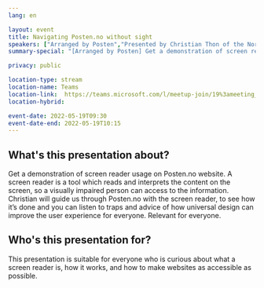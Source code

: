 ```yaml
---
lang: en

layout: event
title: Navigating Posten.no without sight
speakers: ["Arranged by Posten","Presented by Christian Thon of the Norwegian Association for the Blind"]
summary-special: "[Arranged by Posten] Get a demonstration of screen reader usage on the Posten.no website. A screen reader is a tool which reads and interprets the content on the screen so a visually impaired person can access the information. Presented by Christian Thon of the Norwegian Association for the Blind."

privacy: public

location-type: stream
location-name: Teams
location-link:  https://teams.microsoft.com/l/meetup-join/19%3ameeting_ZmYxNTlhODQtNTZhMy00NGYxLWJmNGMtNzJhNjViNTdhMDkx%40thread.v2/0?context=%7b%22Tid%22%3a%22a1ae5425-0bde-496e-8c5a-8a06b0d94277%22%2c%22Oid%22%3a%2236978e6e-eddd-41d4-b020-98e3b6045ce6%22%2c%22IsBroadcastMeeting%22%3atrue%7d&btype=a&role=a
location-hybrid:

event-date: 2022-05-19T09:30
event-date-end: 2022-05-19T10:15
---
```

## What's this presentation about?
Get a demonstration of screen reader usage on Posten.no website. A screen reader is a tool which reads and interprets the content on the screen, so a visually impaired person can access to the information. Christian will guide us through Posten.no with the screen reader, to see how it’s done and you can listen to traps and advice of how universal design can improve the user experience for everyone. Relevant for everyone.

## Who's this presentation for?
This presentation is suitable for everyone who is curious about what a screen reader is, how it works, and how to make websites as accessible as possible.